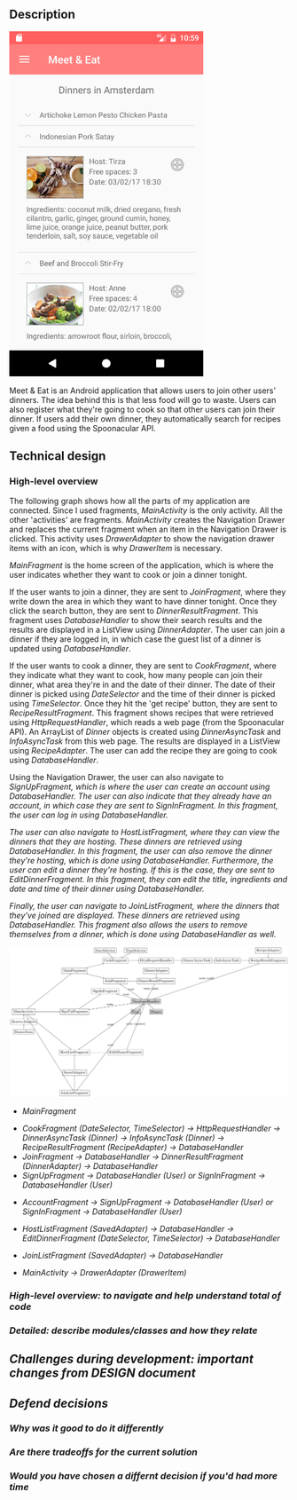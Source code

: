 ## Description
<img src="/doc/searchScreenshot.png" width="350">

Meet & Eat is an Android application that allows users to join other users' dinners. The idea behind this is that less food will go to waste. Users can also register what they're going to cook so that other users can join their dinner. If users add their own dinner, they automatically search for recipes given a food using the Spoonacular API.

## Technical design

### High-level overview

The following graph shows how all the parts of my application are connected. Since I used fragments, <i>MainActivity</i> is the only activity. All the other 'activities' are fragments. <i>MainActivity</i> creates the Navigation Drawer and replaces the current fragment when an item in the Navigation Drawer is clicked. This activity uses <i>DrawerAdapter</i> to show the navigation drawer items with an icon, which is why <i>DrawerItem</i> is necessary.

<i>MainFragment</i> is the home screen of the application, which is where the user indicates whether they want to cook or join a dinner tonight.<br>

If the user wants to join a dinner, they are sent to <i>JoinFragment</i>, where they write down the area in which they want to have dinner tonight. Once they click the search button, they are sent to <i>DinnerResultFragment</i>. This fragment uses <i>DatabaseHandler</i> to show their search results and the results are displayed in a ListView using <i>DinnerAdapter</i>. The user can join a dinner if they are logged in, in which case the guest list of a dinner is updated using <i>DatabaseHandler</i>.

If the user wants to cook a dinner, they are sent to <i>CookFragment</i>, where they indicate what they want to cook, how many people can join their dinner, what area they're in and the date of their dinner. The date of their dinner is picked using <i>DateSelector</i> and the time of their dinner is picked using <i>TimeSelector</i>. Once they hit the 'get recipe' button, they are sent to <i>RecipeResultFragment</i>. This fragment shows recipes that were retrieved using <i>HttpRequestHandler</i>, which reads a web page (from the Spoonacular API). An ArrayList of <i>Dinner</i> objects is created using <i>DinnerAsyncTask</i> and <i>InfoAsyncTask</i> from this web page. The results are displayed in a ListView using <i>RecipeAdapter</i>. The user can add the recipe they are going to cook using <i>DatabaseHandler</i>. <br> 

Using the Navigation Drawer, the user can also navigate to <i>SignUpFragment<i>, which is where the user can create an account using <i>DatabaseHandler</i>. The user can also indicate that they already have an account, in which case they are sent to <i>SignInFragment</i>. In this fragment, the user can log in using <i>DatabaseHandler</i>. <br>

The user can also navigate to <i>HostListFragment</i>, where they can view the dinners that they are hosting. These dinners are retrieved using <i>DatabaseHandler</i>. In this fragment, the user can also remove the dinner they're hosting, which is done using <i>DatabaseHandler</i>. Furthermore, the user can edit a dinner they're hosting. If this is the case, they are sent to <i>EditDinnerFragment</i>. In this fragment, they can edit the title, ingredients and date and time of their dinner using <i>DatabaseHandler</i>.<br>

Finally, the user can navigate to <i>JoinListFragment</i>, where the dinners that they've joined are displayed. These dinners are retrieved using <i>DatabaseHandler</i>. This fragment also allows the users to remove themselves from a dinner, which is done using <i>DatabaseHandler</i> as well.

<img src="/doc/graph.png">

- MainFragment
 * CookFragment (DateSelector, TimeSelector) -> HttpRequestHandler -> DinnerAsyncTask (Dinner) -> InfoAsyncTask (Dinner) -> RecipeResultFragment (RecipeAdapter) -> DatabaseHandler
 * JoinFragment -> DatabaseHandler -> DinnerResultFragment (DinnerAdapter) -> DatabaseHandler
 * SignUpFragment -> DatabaseHandler (User) or SignInFragment -> DatabaseHandler (User)
- AccountFragment -> SignUpFragment -> DatabaseHandler (User) or SignInFragment -> DatabaseHandler (User)
- HostListFragment (SavedAdapter) -> DatabaseHandler -> EditDinnerFragment (DateSelector, TimeSelector) -> DatabaseHandler
- JoinListFragment (SavedAdapter) -> DatabaseHandler

- MainActivity -> DrawerAdapter (DrawerItem)

### High-level overview: to navigate and help understand total of code
### Detailed: describe modules/classes and how they relate

## Challenges during development: important changes from DESIGN document

## Defend decisions
### Why was it good to do it differently
### Are there tradeoffs for the current solution
### Would you have chosen a differnt decision if you'd had more time
